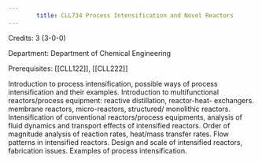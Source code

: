 ```yaml
---
        title: CLL734 Process Intensification and Novel Reactors
---
```

Credits: 3 (3-0-0)

Department: Department of Chemical Engineering

Prerequisites: [[CLL122]], [[CLL222]]

Introduction to process intensification, possible ways of process intensification and their examples. Introduction to multifunctional reactors/process equipment: reactive distillation, reactor-heat- exchangers. membrane reactors, micro-reactors, structured/ monolithic reactors. Intensification of conventional reactors/process equipments, analysis of fluid dynamics and transport effects of intensified reactors. Order of magnitude analysis of reaction rates, heat/mass transfer rates. Flow patterns in intensified reactors. Design and scale of intensified reactors, fabrication issues. Examples of process intensification.